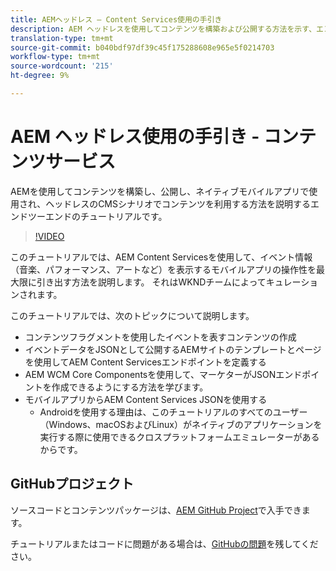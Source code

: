 ```yaml
---
title: AEMヘッドレス — Content Services使用の手引き
description: AEM ヘッドレスを使用してコンテンツを構築および公開する方法を示す、エンドツーエンドのチュートリアルです。
translation-type: tm+mt
source-git-commit: b040bdf97df39c45f175288608e965e5f0214703
workflow-type: tm+mt
source-wordcount: '215'
ht-degree: 9%

---
```



# AEM ヘッドレス使用の手引き - コンテンツサービス

AEMを使用してコンテンツを構築し、公開し、ネイティブモバイルアプリで使用され、ヘッドレスのCMSシナリオでコンテンツを利用する方法を説明するエンドツーエンドのチュートリアルです。

>[!VIDEO](https://video.tv.adobe.com/v/28315/?quality=12&learn=on)

このチュートリアルでは、AEM Content Servicesを使用して、イベント情報（音楽、パフォーマンス、アートなど）を表示するモバイルアプリの操作性を最大限に引き出す方法を説明します。 それはWKNDチームによってキュレーションされます。

このチュートリアルでは、次のトピックについて説明します。

* コンテンツフラグメントを使用したイベントを表すコンテンツの作成
* イベントデータをJSONとして公開するAEMサイトのテンプレートとページを使用してAEM Content Servicesエンドポイントを定義する
* AEM WCM Core Componentsを使用して、マーケターがJSONエンドポイントを作成できるようにする方法を学びます。
* モバイルアプリからAEM Content Services JSONを使用する
   * Androidを使用する理由は、このチュートリアルのすべてのユーザー（Windows、macOSおよびLinux）がネイティブのアプリケーションを実行する際に使用できるクロスプラットフォームエミュレーターがあるからです。

## GitHubプロジェクト

ソースコードとコンテンツパッケージは、[AEM GitHub Project](https://github.com/adobe/aem-guides-wknd-mobile)で入手できます。

チュートリアルまたはコードに問題がある場合は、[GitHubの問題](https://github.com/adobe/aem-guides-wknd-mobile/issues)を残してください。
